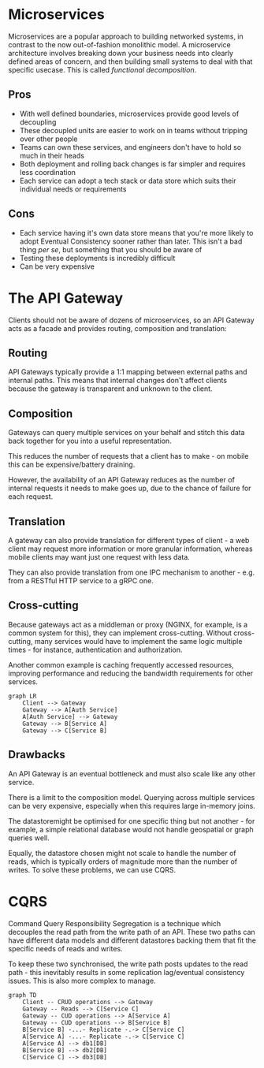 # Microservices

Microservices are a popular approach to building networked systems, in contrast to the now out-of-fashion monolithic model. A microservice architecture involves breaking down your business needs into clearly defined areas of concern, and then building small systems to deal with that specific usecase. This is called _functional decomposition_.

## Pros
- With well defined boundaries, microservices provide good levels of decoupling
- These decoupled units are easier to work on in teams without tripping over other people
- Teams can own these services, and engineers don't have to hold so much in their heads
- Both deployment and rolling back changes is far simpler and requires less coordination
- Each service can adopt a tech stack or data store which suits their individual needs or requirements

## Cons
- Each service having it's own data store means that you're more likely to adopt Eventual Consistency sooner rather than later. This isn't a bad thing _per se_, but something that you should be aware of
- Testing these deployments is incredibly difficult
- Can be very expensive

# The API Gateway
Clients should not be aware of dozens of microservices, so an API Gateway acts as a facade and provides routing, composition and translation:

## Routing
API Gateways typically provide a 1:1 mapping between external paths and internal paths. This means that internal changes don't affect clients because the gateway is transparent and unknown to the client.

## Composition
Gateways can query multiple services on your behalf and stitch this data back together for you into a useful representation.

This reduces the number of requests that a client has to make - on mobile this can be expensive/battery draining.

However, the availability of an API Gateway reduces as the number of internal requests it needs to make goes up, due to the chance of failure for each request.

## Translation
A gateway can also provide translation for different types of client - a web client may request more information or more granular information, whereas mobile clients may want just one request with less data.

They can also provide translation from one IPC mechanism to another - e.g. from a RESTful HTTP service to a gRPC one.

## Cross-cutting
Because gateways act as a middleman or proxy (NGINX, for example, is a common system for this), they can implement cross-cutting. Without cross-cutting, many services would have to implement the same logic multiple times - for instance, authentication and authorization.

Another common example is caching frequently accessed resources, improving performance and reducing the bandwidth requirements for other services.

```mermaid
graph LR
	Client --> Gateway
	Gateway --> A[Auth Service]
	A[Auth Service] --> Gateway
	Gateway --> B[Service A]
	Gateway --> C[Service B]
```

## Drawbacks
An API Gateway is an eventual bottleneck and must also scale like any other service.

There is a limit to the composition model. Querying across multiple services can be very expensive, especially when this requires large in-memory joins.

The datastoremight be optimised for one specific thing but not another - for example, a simple relational database would not handle geospatial or graph queries well.

Equally, the datastore chosen might not scale to handle the number of reads, which is typically orders of magnitude more than the number of writes. To solve these problems, we can use CQRS.

# CQRS
Command Query Responsibility Segregation is a technique which decouples the read path from the write path of an API. These two paths can have different data models and different datastores backing them that fit the specific needs of reads and writes.

To keep these two synchronised, the write path posts updates to the read path - this inevitably results in some replication lag/eventual consistency issues. This is also more complex to manage.

```mermaid
graph TD
	Client -- CRUD operations --> Gateway
	Gateway -- Reads --> C[Service C]
	Gateway -- CUD operations --> A[Service A]
	Gateway -- CUD operations --> B[Service B]
	B[Service B] -...- Replicate -.-> C[Service C]
	A[Service A] -...- Replicate -.-> C[Service C]
	A[Service A] --> db1[DB]
	B[Service B] --> db2[DB]
	C[Service C] --> db3[DB]
```